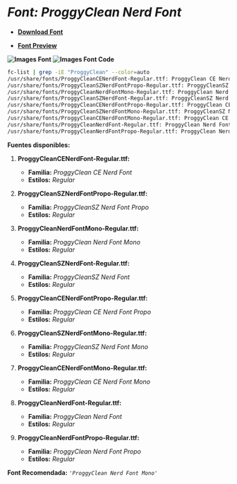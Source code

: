 <!-- Autor: Daniel Benjamin Perez Morales -->
<!-- GitHub: https://github.com/DanielBenjaminPerezMoralesDev13 -->
<!-- GitLab: https://gitlab.com/DanielBenjaminPerezMoralesDev13 -->
<!-- Correo electrónico: danielperezdev@proton.me -->

# ***Font: ProggyClean Nerd Font***

- **[Download Font](https://github.com/ryanoasis/nerd-fonts/releases/download/v3.2.1/ProggyClean.zip "https://github.com/ryanoasis/nerd-fonts/releases/download/v3.2.1/ProggyClean.zip")**

- **[Font Preview](https://www.programmingfonts.org/#proggy-clean "https://www.programmingfonts.org/#proggy-clean")**

**![Images Font](../../Fonts/ProggyClean%20Nerd%20Font.png "Fonts/ProggyClean Nerd Font.png")**
**![Images Font Code](../../Font%20Images%20Code/ProggyClean%20Nerd%20Font%20Code.png "Font Images Code/ProggyClean Nerd Font Code.png")**

```bash
fc-list | grep -iE "ProggyClean" --color=auto
/usr/share/fonts/ProggyCleanCENerdFont-Regular.ttf: ProggyClean CE Nerd Font:style=Regular
/usr/share/fonts/ProggyCleanSZNerdFontPropo-Regular.ttf: ProggyCleanSZ Nerd Font Propo:style=Regular
/usr/share/fonts/ProggyCleanNerdFontMono-Regular.ttf: ProggyClean Nerd Font Mono:style=Regular
/usr/share/fonts/ProggyCleanSZNerdFont-Regular.ttf: ProggyCleanSZ Nerd Font:style=Regular
/usr/share/fonts/ProggyCleanCENerdFontPropo-Regular.ttf: ProggyClean CE Nerd Font Propo:style=Regular
/usr/share/fonts/ProggyCleanSZNerdFontMono-Regular.ttf: ProggyCleanSZ Nerd Font Mono:style=Regular
/usr/share/fonts/ProggyCleanCENerdFontMono-Regular.ttf: ProggyClean CE Nerd Font Mono:style=Regular
/usr/share/fonts/ProggyCleanNerdFont-Regular.ttf: ProggyClean Nerd Font:style=Regular
/usr/share/fonts/ProggyCleanNerdFontPropo-Regular.ttf: ProggyClean Nerd Font Propo:style=Regular
```

**Fuentes disponibles:**

1. **ProggyCleanCENerdFont-Regular.ttf:**
   - **Familia:** *ProggyClean CE Nerd Font*
   - **Estilos:** *Regular*

2. **ProggyCleanSZNerdFontPropo-Regular.ttf:**
   - **Familia:** *ProggyCleanSZ Nerd Font Propo*
   - **Estilos:** *Regular*

3. **ProggyCleanNerdFontMono-Regular.ttf:**
   - **Familia:** *ProggyClean Nerd Font Mono*
   - **Estilos:** *Regular*

4. **ProggyCleanSZNerdFont-Regular.ttf:**
   - **Familia:** *ProggyCleanSZ Nerd Font*
   - **Estilos:** *Regular*

5. **ProggyCleanCENerdFontPropo-Regular.ttf:**
   - **Familia:** *ProggyClean CE Nerd Font Propo*
   - **Estilos:** *Regular*

6. **ProggyCleanSZNerdFontMono-Regular.ttf:**
   - **Familia:** *ProggyCleanSZ Nerd Font Mono*
   - **Estilos:** *Regular*

7. **ProggyCleanCENerdFontMono-Regular.ttf:**
   - **Familia:** *ProggyClean CE Nerd Font Mono*
   - **Estilos:** *Regular*

8. **ProggyCleanNerdFont-Regular.ttf:**
   - **Familia:** *ProggyClean Nerd Font*
   - **Estilos:** *Regular*

9. **ProggyCleanNerdFontPropo-Regular.ttf:**
   - **Familia:** *ProggyClean Nerd Font Propo*
   - **Estilos:** *Regular*

**Font Recomendada:** *`'ProggyClean Nerd Font Mono'`*
